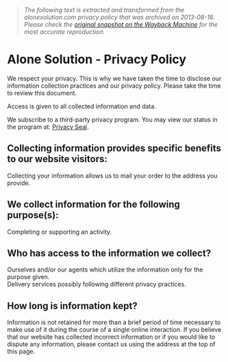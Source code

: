 > *The following text is extracted and transformed from the alonesolution.com privacy policy that was archived on 2013-08-18. Please check the [original snapshot on the Wayback Machine](https://web.archive.org/web/20130818034100id_/http%3A//www.alonesolution.com%3Fentry%3Dpolicy) for the most accurate reproduction.*

# Alone Solution - Privacy Policy

We respect your privacy. This is why we have taken the time to disclose our information collection practices and our privacy policy. Please take the time to review this document.

Access is given to all collected information and data.

We subscribe to a third-party privacy program. You may view our status in the program at: [Privacy Seal](http://www.alonesolution.com/?entry=privacy-seal).

## Collecting information provides specific benefits to our website visitors:

Collecting your information allows us to mail your order to the address you provide.

## We collect information for the following purpose(s):

Completing or supporting an activity.

## Who has access to the information we collect?

Ourselves and/or our agents which utilize the information only for the purpose given.  
Delivery services possibly following different privacy practices.

## How long is information kept?

Information is not retained for more than a brief period of time necessary to make use of it during the course of a single online interaction. If you believe that our website has collected incorrect information or if you would like to dispute any information, please contact us using the address at the top of this page.
